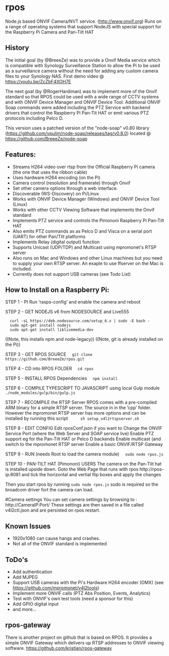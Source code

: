 # rpos
Node.js based ONVIF Camera/NVT service. (http://www.onvif.org) 
Runs on a range of operating systems that support NodeJS
with special support for the Raspberry Pi Camera and Pan-Tilt HAT

## History
The initial goal (by @BreeeZe) was to provide a Onvif Media service which is compatible with Synology Surveillance Station to allow the Pi to be used as a surveillance camera without the need for adding any custom camera files to your Synology NAS.
First demo video @ https://youtu.be/ZcZbF4XOH7E

The next goal (by @RogerHardiman) was to implement more of the Onvif standard so that RPOS could be used with a wide range of CCTV systems and with ONVIF Device Manager and ONVIF Device Tool. Additional ONVIF Soap commands were added including the PTZ Service with backend drivers that control the Raspberry Pi Pan-Tit HAT or emit various PTZ protocols including Pelco D.

This version uses a patched version of the "node-soap" v0.80 library (https://github.com/vpulim/node-soap/releases/tag/v0.8.0) located @ https://github.com/BreeeZe/node-soap

## Features:
- Streams H264 video over rtsp from the Official Raspberry Pi camera (the one that uses the ribbon cable)
- Uses hardware H264 encoding (on the Pi)
- Camera control (resolution and framerate) through Onvif 
- Set other camera options through a web interface.
- Discoverable (WS-Discovery) on Pi/Linux
- Works with ONVIF Device Manager (Windows) and ONVIF Device Tool (Linux)
- Works with other CCTV Viewing Software that implements the Onvif standard
- Implements PTZ service and controls the Pimononi Raspberry Pi Pan-Tilt HAT
- Also emits PTZ commands as as Pelco D and Visca on a serial port (UART) for other Pan/Tilt platforms
- Implements Relay (digital output) function
- Supports Unicast (UDP/TDP) and Multicast using mpromonet's RTSP server
- Also runs on Mac and Windows and other Linux machines but you need to supply your own RTSP server. An exaple to use ffserver on the Mac is included.
- Currently does not support USB cameras (see Todo List)

## How to Install on a Raspberry Pi:

STEP 1 - PI
  Run ‘rasps-config’ and enable the camera and reboot
 
STEP 2 - GET NODEJS v6 from NODESOURCE and Live555
```
  curl -sL https://deb.nodesource.com/setup_6.x | sudo -E bash -
  sudo apt-get install nodejs
  sudo apt-get install liblivemedia-dev
```
 
  ((Note, this installs npm and node-legacy))
  ((Note, git is already installed on the Pi))

STEP 3 - GET RPOS SOURCE
```  git clone https://github.com/BreeeZe/rpos.git```

STEP 4 - CD into RPOS FOLDER
```  cd rpos```

STEP 5 - INSTALL RPOS Dependencies
```  npm install```

STEP 6 - COMPILE TYPESCRIPT TO JAVASCRIPT using local Gulp module
```  ./node_modules/gulp/bin/gulp.js```

STEP 7 - RECOMPILE the RTSP Server
  RPOS comes with a pre-compiled ARM binary for a simple RTSP server.
  The source in in the ‘cpp’ folder.
  However the mpromonet RTSP server has more options and can be installed by running this script
```     sh setup_v4l2rtspserver.sh```
 
STEP 8 - EDIT CONFIG
  Edit rposConf.json if you want to
    Change the ONVIF Service Port (where the Web Server and SOAP service live)
    Enable PTZ support eg for the Pan-Tilt HAT or Pelco D backends
    Enable multicast (and switch to the mpromonet RTSP server
    Enable a basic ONVIF/RTSP Gateway

STEP 9 - RUN (needs Root to load the camera module)
```  sudo node rpos.js```

STEP 10 - PAN-TILT HAT (Pimononi) USERS
  The camera on the Pan-Tilt hat is installed upside down.
  Goto the Web Page that runs with rpos http://rpos-ip:8081
  and tick the horizontal and vertial flip boxes and apply the changes

Then you start rpos by running ```sudo node rpos.js```
sudo is required so the broadcom driver fort the camera can load.

#Camera settings
You can set camera settings by browsing to : http://CameraIP:Port/
These settings are then saved in a file called v4l2ctl.json and are persisted on rpos restart.

## Known Issues
- 1920x1080 can cause hangs and crashes.
- Not all of the ONVIF standard is implemented

## ToDo's
- Add authentication
- Add MJPEG
- Support USB cameras with the Pi's Hardware H264 encoder (OMX) (see https://github.com/mpromonet/v4l2tools)
- Implement more ONVIF calls (PTZ Abs Position, Events, Analytics)
- Test with ONVIF's own test tools (need a sponsor for this)
- Add GPIO digital input
- and more...

## rpos-gateway
There is another project on github that is based on RPOS. It provides a simple ONVIF Gateway which delivers up RTSP addresses to ONVIF viewing software. https://github.com/kristian/rpos-gateway

